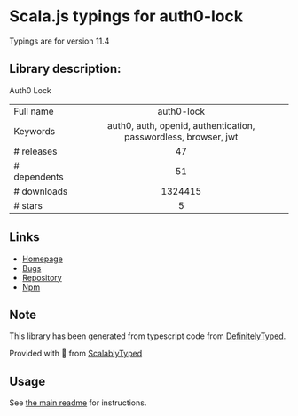 
# Scala.js typings for auth0-lock

Typings are for version 11.4

## Library description:
Auth0 Lock

|                    |                 |
| ------------------ | :-------------: |
| Full name          | auth0-lock |
| Keywords           | auth0, auth, openid, authentication, passwordless, browser, jwt |
| # releases         | 47 |
| # dependents       | 51 |
| # downloads        | 1324415 |
| # stars            | 5 |

## Links
- [Homepage](https://github.com/auth0/lock#readme)
- [Bugs](https://github.com/auth0/lock/issues)
- [Repository](https://github.com/auth0/lock)
- [Npm](https://www.npmjs.com/package/auth0-lock)
    


## Note
This library has been generated from typescript code from [DefinitelyTyped](https://definitelytyped.org).

Provided with :purple_heart: from [ScalablyTyped](https://github.com/oyvindberg/ScalablyTyped)

## Usage
See [the main readme](../../readme.md) for instructions.


